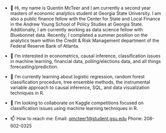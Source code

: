 - 👋 Hi, my name is Quentin McTeer and I am currently a second year masters of economic analytics student at Georgia State University. 
I am also a public finance fellow with the Center for State and Local Finance in the Andrew Young School of Policy Studies at Georgia State. Additionally, I am currently working as data science fellow with Bluebonnet data. Recently, I completed a summer position on the analytics team within the Credit & Risk Management department of the Federal Reserve Bank of Atlanta. 

- 👀 I’m interested in econometrics, causal inference, classification issues in machine learning, financial data, polling/elections data,
and all things forecasting/prediction. 

- 🌱 I’m currently learning about logistic regression, random forest classification procedure, tree ensemble methods, the instrumental variable approach to causal
inference, SQL, and data visualization techniques in R. 

- 💞️ I’m looking to collaborate on Kaggle competitions focused on classification issues using machine learning techniques in R.  

- 📫 How to reach me: 
Email: qmcteer1@student.gsu.edu 
Phone: 208-602-0325 

<!---
qmcteer/qmcteer is a ✨ special ✨ repository because its `README.md` (this file) appears on your GitHub profile.
You can click the Preview link to take a look at your changes.
--->
